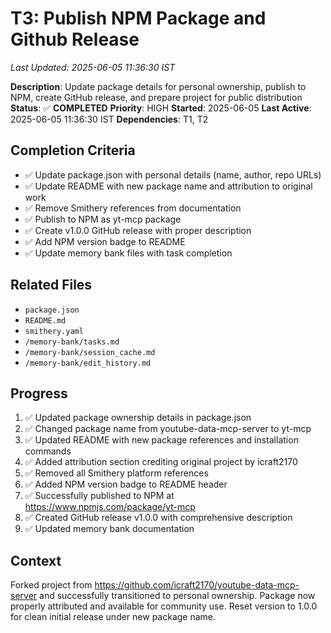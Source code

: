 # T3: Publish NPM Package and Github Release
*Last Updated: 2025-06-05 11:36:30 IST*

**Description**: Update package details for personal ownership, publish to NPM, create GitHub release, and prepare project for public distribution
**Status**: ✅ **COMPLETED**
**Priority**: HIGH
**Started**: 2025-06-05
**Last Active**: 2025-06-05 11:36:30 IST
**Dependencies**: T1, T2

## Completion Criteria
- ✅ Update package.json with personal details (name, author, repo URLs)
- ✅ Update README with new package name and attribution to original work
- ✅ Remove Smithery references from documentation
- ✅ Publish to NPM as yt-mcp package
- ✅ Create v1.0.0 GitHub release with proper description
- ✅ Add NPM version badge to README
- ✅ Update memory bank files with task completion

## Related Files
- `package.json`
- `README.md`
- `smithery.yaml`
- `/memory-bank/tasks.md`
- `/memory-bank/session_cache.md`
- `/memory-bank/edit_history.md`

## Progress
1. ✅ Updated package ownership details in package.json
2. ✅ Changed package name from youtube-data-mcp-server to yt-mcp
3. ✅ Updated README with new package references and installation commands
4. ✅ Added attribution section crediting original project by icraft2170
5. ✅ Removed all Smithery platform references
6. ✅ Added NPM version badge to README header
7. ✅ Successfully published to NPM at https://www.npmjs.com/package/yt-mcp
8. ✅ Created GitHub release v1.0.0 with comprehensive description
9. ✅ Updated memory bank documentation

## Context
Forked project from https://github.com/icraft2170/youtube-data-mcp-server and successfully transitioned to personal ownership. Package now properly attributed and available for community use. Reset version to 1.0.0 for clean initial release under new package name.
